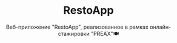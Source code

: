<h1 align="center">RestoApp</h1>
<p align="center">Веб-приложение "RestoApp", реализованное в рамках онлайн-стажировки "PREAX"🍽️</p>